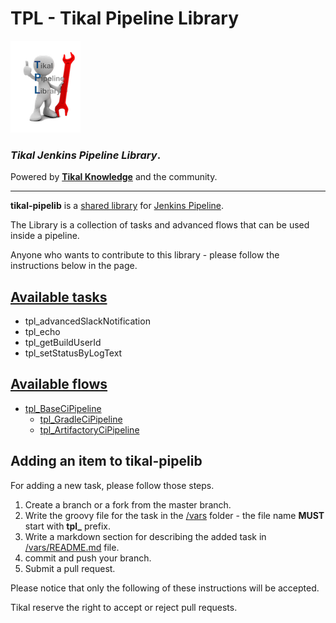 # TPL - Tikal Pipeline Library
![tikal-pipelib](src/resources/images/TPL-small.png)

### ***Tikal Jenkins Pipeline Library***.

Powered by **[Tikal Knowledge](http://www.tikalk.com)** and the community.
<hr/>

**tikal-pipelib** is a [shared library](https://jenkins.io/doc/book/pipeline/shared-libraries/) for [Jenkins Pipeline](https://jenkins.io/doc/book/pipeline/).

The Library is a collection of tasks and advanced flows that can be used inside a pipeline.

Anyone who wants to contribute to this library - please follow the instructions below in the page.

## [Available tasks](vars/README.md)

* tpl_advancedSlackNotification
* tpl_echo
* tpl_getBuildUserId
* tpl_setStatusByLogText

## [Available flows](src/tpl/ci)

* [tpl_BaseCiPipeline](src/tpl/ci/tpl_BaseCiPipeline.groovy)
  * [tpl_GradleCiPipeline](src/tpl/ci/gradle/tpl_GradleCiPipeline.groovy)
  * [tpl_ArtifactoryCiPipeline](src/tpl/ci/maven/tpl_ArtifactoryCiPipeline.groovy)

## Adding an item to tikal-pipelib

For adding a new task, please follow those steps.

1. Create a branch or a fork from the master branch.
2. Write the groovy file for the task in the [/vars](/vars) folder - the file name **MUST** start with **tpl_** prefix.
4. Write a markdown section for describing the added task in [/vars/README.md](/vars/README.md) file.
5. commit and push your branch.
6. Submit a pull request.

Please notice that only the following of these instructions will be accepted.

Tikal reserve the right to accept or reject pull requests.